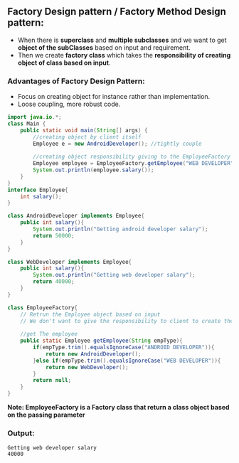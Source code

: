 ## Factory Design pattern / Factory Method Design pattern:
- When there is **superclass** and **multiple subclasses** and we want to get **object of the subClasses** based on input and requirement.
- Then we create **factory class** which takes the **responsibility of creating object of class based on input**.

### Advantages of Factory Design Pattern:
- Focus on creating object for instance rather than implementation.
- Loose coupling, more robust code.

```java
import java.io.*;
class Main {
    public static void main(String[] args) {
        //creating object by client itself
        Employee e = new AndroidDeveloper(); //tightly couple
        
        //creating object responsibility giving to the EmployeeFactory
        Employee employee = EmployeeFactory.getEmployee("WEB DEVELOPER");
        System.out.println(employee.salary());
    }
}
interface Employee{
    int salary();
}

class AndroidDeveloper implements Employee{
    public int salary(){
        System.out.println("Getting android developer salary");
        return 50000;
    }
}

class WebDeveloper implements Employee{
    public int salary(){
        System.out.println("Getting web developer salary");
        return 40000;
    }
}

class EmployeeFactory{
    // Retrun the Employee object based on input
    // We don't want to give the responsibility to client to create the object for a particular class
    
    //get The employee
    public static Employee getEmployee(String empType){
        if(empType.trim().equalsIgnoreCase("ANDROID DEVELOPER")){
            return new AndroidDeveloper();
        }else if(empType.trim().equalsIgnoreCase("WEB DEVELOPER")){
            return new WebDeveloper();
        }
        return null;
    }
}
```
**Note: EmployeeFactory is a Factory class that return a class object based on the passing parameter**
### Output:
```
Getting web developer salary
40000
```




